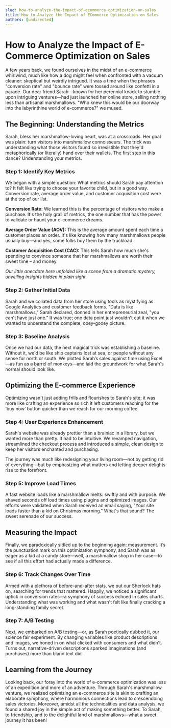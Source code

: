 ```yaml
---
slug: how-to-analyze-the-impact-of-ecommerce-optimization-on-sales
title: How to Analyze the Impact of ECommerce Optimization on Sales
authors: [undirected]
---
```



# How to Analyze the Impact of E-Commerce Optimization on Sales

A few years back, we found ourselves in the midst of an e-commerce whirlwind, much like how a dog might feel when confronted with a vacuum cleaner: skeptical but weirdly intrigued. It was a time when the phrases "conversion rate" and "bounce rate" were tossed around like confetti in a parade. Our dear friend Sarah—known for her perennial knack to stumble upon intriguing ventures—had just launched her online store, selling nothing less than artisanal marshmallows. "Who knew this would be our doorway into the labyrinthine world of e-commerce?" we mused.

## The Beginning: Understanding the Metrics

Sarah, bless her marshmallow-loving heart, was at a crossroads. Her goal was plain: turn visitors into marshmallow connoisseurs. The trick was understanding what those visitors found so irresistible that they'd metaphorically (or literally) hand over their wallets. The first step in this dance? Understanding your metrics.

### Step 1: Identify Key Metrics

We began with a simple question: What metrics should Sarah pay attention to? It felt like trying to choose your favorite child, but in a good way. Conversion rate, average order value, and customer acquisition cost were at the top of our list.

**Conversion Rate:** We learned this is the percentage of visitors who make a purchase. It's the holy grail of metrics, the one number that has the power to validate or haunt your e-commerce dreams.

**Average Order Value (AOV):** This is the average amount spent each time a customer places an order. It's like knowing how many marshmallows people usually buy—and yes, some folks buy them by the truckload.

**Customer Acquisition Cost (CAC):** This tells Sarah how much she's spending to convince someone that her marshmallows are worth their sweet time – and money.

*Our little anecdote here unfolded like a scene from a dramatic mystery, unveiling insights hidden in plain sight.*

### Step 2: Gather Initial Data

Sarah and we collated data from her store using tools as mystifying as Google Analytics and customer feedback forms. "Data is like marshmallows," Sarah declared, donned in her entrepreneurial zeal, "you can't have just one." It was true; one data point just wouldn't cut it when we wanted to understand the complete, ooey-gooey picture.

### Step 3: Baseline Analysis

Once we had our data, the next magical trick was establishing a baseline. Without it, we'd be like ship captains lost at sea, or people without any sense for north or south. We plotted Sarah’s sales against time using Excel—as fun as a barrel of monkeys—and laid the groundwork for what Sarah's normal should look like.

## Optimizing the E-commerce Experience

Optimizing wasn't just adding frills and flourishes to Sarah's site; it was more like crafting an experience so rich it left customers reaching for the ‘buy now’ button quicker than we reach for our morning coffee. 

### Step 4: User Experience Enhancement

Sarah's website was already prettier than a brainiac in a library, but we wanted more than pretty. It had to be intuitive. We revamped navigation, streamlined the checkout process and introduced a simple, clean design to keep her visitors enchanted and purchasing.

The journey was much like redesigning your living room—not by getting rid of everything—but by emphasizing what matters and letting deeper delights rise to the forefront.

### Step 5: Improve Load Times

A fast website loads like a marshmallow melts: swiftly and with purpose. We shaved seconds off load times using plugins and optimized images. Our efforts were validated when Sarah received an email saying, "Your site loads faster than a kid on Christmas morning." What's that sound? The sweet serenade of our success.

## Measuring the Impact

Finally, we paradoxically sidled up to the beginning again: measurement. It’s the punctuation mark on this optimization symphony, and Sarah was as eager as a kid at a candy store—well, a marshmallow shop in her case—to see if all this effort had actually made a difference.

### Step 6: Track Changes Over Time

Armed with a plethora of before-and-after stats, we put our Sherlock hats on, searching for trends that mattered. Happily, we noticed a significant uptick in conversion rates—a symphony of success echoed in sales charts. Understanding what was working and what wasn't felt like finally cracking a long-standing family secret.

### Step 7: A/B Testing

Next, we embarked on A/B testing—or, as Sarah poetically dubbed it, our science fair experiment. By changing variables like product descriptions and images, we honed in on what clicked with consumers and what didn’t. Turns out, narrative-driven descriptions sparked imaginations (and purchases) more than bland text did.

## Learning from the Journey

Looking back, our foray into the world of e-commerce optimization was less of an expedition and more of an adventure. Through Sarah's marshmallow venture, we realized optimizing an e-commerce site is akin to crafting an elaborate symphony, where harmonious connections lead to crescendoing sales victories. Moreover, amidst all the technicalities and data analysis, we found a shared joy in the simple act of making something better. To Sarah, to friendship, and to the delightful land of marshmallows—what a sweet journey it has been!